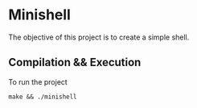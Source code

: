 # Minishell

The objective of this project is to create a simple shell.

## Compilation && Execution

To run the project
```
make && ./minishell
```

